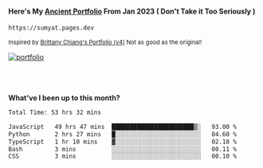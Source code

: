 #### Here's My [Ancient Portfolio](https://sumyat.pages.dev) From Jan 2023 ( Don't Take it Too Seriously ) 
````bash
https://sumyat.pages.dev 
````

<sub>Inspired by [Brittany Chiang's Portfolio (v4)](https://v4.brittanychiang.com/) Not as good as the original!</sub>


<a href='https://sumyat.pages.dev/'>
    <img src='https://github.com/sumyat-aung/sumyat-aung/assets/108873224/c9b4f2be-c585-4dd3-84e1-692c3854a6d8' alt='portfolio' align='center' />
</a>


<br />
<br />


<br />
<br />

**What've I been up to this month?**

<!--START_SECTION:waka-->

```txt
Total Time: 53 hrs 32 mins

JavaScript   49 hrs 47 mins  ███████████████████████▒░   93.00 %
Python       2 hrs 27 mins   █░░░░░░░░░░░░░░░░░░░░░░░░   04.60 %
TypeScript   1 hr 10 mins    ▓░░░░░░░░░░░░░░░░░░░░░░░░   02.18 %
Bash         3 mins          ░░░░░░░░░░░░░░░░░░░░░░░░░   00.11 %
CSS          3 mins          ░░░░░░░░░░░░░░░░░░░░░░░░░   00.10 %
```

<!--END_SECTION:waka-->




